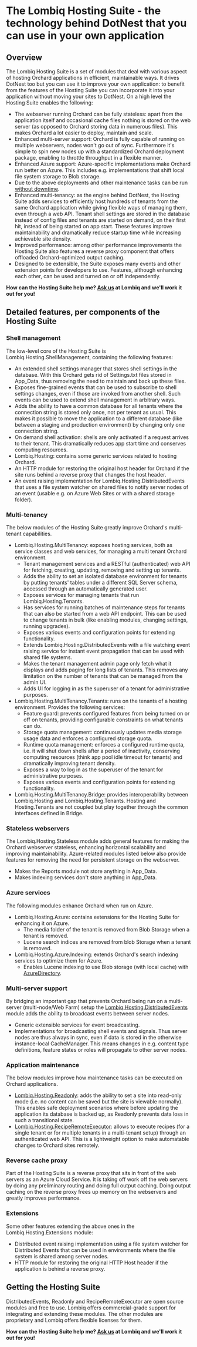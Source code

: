 # The Lombiq Hosting Suite - the technology behind DotNest that you can use in your own application



## Overview

The Lombiq Hosting Suite is a set of modules that deal with various aspect of hosting Orchard applications in efficient, maintainable ways. It drives DotNest too but you can use it to improve your own application: to benefit from the features of the Hosting Suite you can incorporate it into your application without moving your sites to DotNest. On a high level the Hosting Suite enables the following:

- The webserver running Orchard can be fully stateless: apart from the application itself and occasional cache files nothing is stored on the web server (as opposed to Orchard storing data in numerous files). This makes Orchard a lot easier to deploy, maintain and scale.
- Enhanced multi-server support: Orchard is fully capable of running on multiple webservers, nodes won't go out of sync. Furthermore it's simple to spin new nodes up with a standardized Orchard deployment package, enabling to throttle throughput in a flexible manner.
- Enhanced Azure support: Azure-specific implementations make Orchard run better on Azure. This includes e.g. implementations that shift local file system storage to Blob storage.
- Due to the above deployments and other maintenance tasks can be run [without downtime](http://dotnest.com/blog/99-99-uptime-in-dotnest-s-first-month).
- Enhanced multi-tenancy: as the engine behind DotNest, the Hosting Suite adds services to efficiently host hundreds of tenants from the same Orchard application while giving flexible ways of managing them, even through a web API. Tenant shell settings are stored in the database instead of config files and tenants are started on demand, on their first hit, instead of being started on app start. These features improve maintainability and dramatically reduce startup time while increasing achievable site density.
- Improved performance: among other performance improvements the Hosting Suite also features a reverse proxy component that offers offloaded Orchard-optimized output caching.
- Designed to be extensible, the Suite exposes many events and other extension points for developers to use. Features, although enhancing each other, can be used and turned on or off independently.


**How can the Hosting Suite help me? [Ask us](http://lombiq.com/contact-us) at Lombiq and we'll work it out for you!**


## Detailed features, per components of the Hosting Suite

### Shell management

The low-level core of the Hosting Suite is Lombiq.Hosting.ShellManagement, containing the following features:

- An extended shell settings manager that stores shell settings in the database. With this Orchard gets rid of Settings.txt files stored in App_Data, thus removing the need to maintain and back up these files.
- Exposes fine-grained events that can be used to subscribe to shell settings changes, even if those are invoked from another shell. Such events can be used to extend shell management in arbitrary ways.
- Adds the ability to have a common database for all tenants where the connection string is stored only once, not per tenant as usual. This makes it possible to move the application to a different database (like between a staging and production environment) by changing only one connection string.
- On demand shell activation: shells are only activated if a request arrives to their tenant. This dramatically reduces app start time and conserves computing resources.
- Lombiq.Hosting: contains some generic services related to hosting Orchard.
- An HTTP module for restoring the original host header for Orchard if the site runs behind a reverse proxy that changes the host header.
- An event raising implementation for Lombiq.Hosting.DistributedEvents that uses a file system watcher on shared files to notify server nodes of an event (usable e.g. on Azure Web Sites or with a shared storage folder).

### Multi-tenancy

The below modules of the Hosting Suite greatly improve Orchard's multi-tenant capabilities.

- Lombiq.Hosting.MultiTenancy: exposes hosting services, both as service classes and web services, for managing a multi tenant Orchard environment.
    - Tenant management services and a RESTful (authenticated) web API for fetching, creating, updating, removing and setting up tenants.
    - Adds the ability to set an isolated database environment for tenants by putting tenants' tables under a different SQL Server schema, accessed through an automatically generated user.
    - Exposes services for managing tenants that run Lombiq.Hosting.Tenants.
    - Has services for running batches of maintenance steps for tenants that can also be started from a web API endpoint. This can be used to change tenants in bulk (like enabling modules, changing settings, running upgrades).
    - Exposes various events and configuration points for extending functionality.
    - Extends Lombiq.Hosting.DistributedEvents with a file watching event raising service for instant event propagation that can be used with shared file systems.
    - Makes the tenant management admin page only fetch what it displays and adds paging for long lists of tenants. This removes any limitation on the number of tenants that can be managed from the admin UI.
    - Adds UI for logging in as the superuser of a tenant for administrative purposes.
- Lombiq.Hosting.MultiTenancy.Tenants: runs on the tenants of a hosting environment. Provides the following services:
    - Feature guard: prevents configured features from being turned on or off on tenants, providing configurable constraints on what tenants can do.
    - Storage quota management: continuously updates media storage usage data and enforces a configured storage quota.
    - Runtime quota management: enforces a configured runtime quota, i.e. it will shut down shells after a period of inactivity, conserving computing resources (think app pool idle timeout for tenants) and dramatically improving tenant density.
    - Exposes a way to log in as the superuser of the tenant for administrative purposes.
    - Exposes various events and configuration points for extending functionality.
- Lombiq.Hosting.MultiTenancy.Bridge: provides interoperability between Lombiq.Hosting and Lombiq.Hosting.Tenants. Hosting and Hosting.Tenants are not coupled but play together through the common interfaces defined in Bridge.

### Stateless webservers

The Lombiq.Hosting.Stateless module adds general features for making the Orchard webserver stateless, enhancing horizontal scalability and improving maintainability. Azure-related modules listed below also provide features for removing the need for persistent storage on the webserver.

- Makes the Reports module not store anything in App\_Data.
- Makes indexing services don't store anything in App\_Data.

### Azure services

The following modules enhance Orchard when run on Azure.

- Lombiq.Hosting.Azure: contains extensions for the Hosting Suite for enhancing it on Azure.
    - The media folder of the tenant is removed from Blob Storage when a tenant is removed.
    - Lucene search indices are removed from blob Storage when a tenant is removed.
- Lombiq.Hosting.Azure.Indexing: extends Orchard's search indexing services to optimize them for Azure.
    - Enables Lucene indexing to use Blob storage (with local cache) with [AzureDirectory](https://github.com/richorama/AzureDirectory).

### Multi-server support

By bridging an important gap that prevents Orchard being run on a multi-server (multi-node/Web Farm) setup the [Lombiq.Hosting.DistributedEvents](https://orcharddistributedevents.codeplex.com/) module adds the ability to broadcast events between server nodes.

- Generic extensible services for event broadcasting.
- Implementations for broadcasting shell events and signals. Thus server nodes are thus always in sync, even if data is stored in the otherwise instance-local CacheManager. This means changes in e.g. content type definitions, feature states or roles will propagate to other server nodes.

### Application maintenance

The below modules improve how maintenance tasks can be executed on Orchard applications.

- [Lombiq.Hosting.Readonly](http://orchardreadonly.codeplex.com/): adds the ability to set a site into read-only mode (i.e. no content can be saved but the site is viewable normally). This enables safe deployment scenarios where before updating the application its database is backed up, as Readonly prevents data loss in such a transitional state.
- [Lombiq.Hosting.RecipeRemoteExecutor](http://reciperemoteexecutor.codeplex.com/): allows to execute recipes (for a single tenant or for multiple tenants in a multi-tenant setup) through an authenticated web API. This is a lightweight option to make automatable changes to Orchard sites remotely.

### Reverse cache proxy

Part of the Hosting Suite is a reverse proxy that sits in front of the web servers as an Azure Cloud Service. It is taking off work off the web servers by doing any preliminary routing and doing full output caching. Doing output caching on the reverse proxy frees up memory on the webservers and greatly improves performance.

### Extensions

Some other features extending the above ones in the Lombiq.Hosting.Extensions module:

- Distributed event raising implementation using a file system watcher for Distributed Events that can be used in environments where the file system is shared among server nodes.
- HTTP module for restoring the original HTTP Host header if the application is behind a reverse proxy.


## Getting the Hosting Suite

DistributedEvents, Readonly and RecipeRemoteExecutor are open source modules and free to use. Lombiq offers commercial-grade support for integrating and extending these modules. The other modules are proprietary and Lombiq offers flexible licenses for them.

**How can the Hosting Suite help me? [Ask us](http://lombiq.com/contact-us) at Lombiq and we'll work it out for you!**